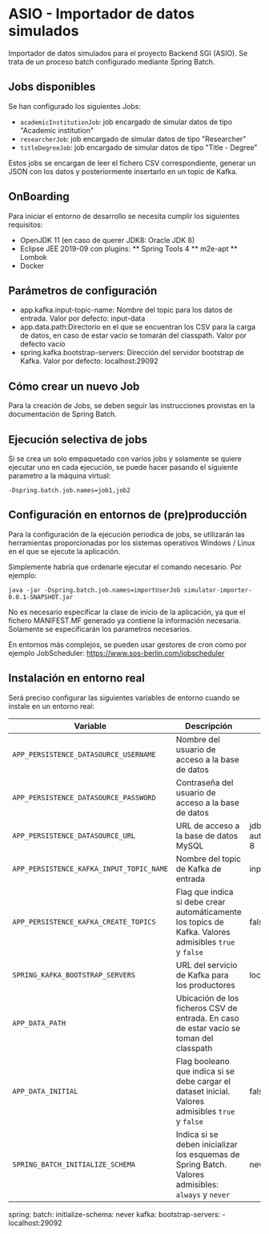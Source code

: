 # ASIO - Importador de datos simulados

Importador de datos simulados para el proyecto Backend SGI (ASIO). Se trata de un proceso batch configurado mediante Spring Batch. 

## Jobs disponibles

Se han configurado los siguientes Jobs:

- `academicInstitutionJob`: job encargado de simular datos de tipo "Academic institution"
- `researcherJob`: job encargado de simular datos de tipo "Researcher"
- `titleDegreeJob`: job encargado de simular datos de tipo "Title - Degree"

Estos jobs se encargan de leer el fichero CSV correspondiente, generar un JSON con los datos y posteriormente insertarlo en un topic de Kafka.

## OnBoarding

Para iniciar el entorno de desarrollo se necesita cumplir los siguientes requisitos:

* OpenJDK 11 (en caso de querer JDK8: Oracle JDK 8)
* Eclipse JEE 2019-09 con plugins:
** Spring Tools 4
** m2e-apt
** Lombok
* Docker

##  Parámetros de configuración

- app.kafka.input-topic-name: Nombre del topic para los datos de entrada. Valor por defecto: input-data
- app.data.path:Directorio en el que se encuentran los CSV para la carga de datos, en caso de estar vacío se tomarán del classpath. Valor por defecto vacío
- spring.kafka.bootstrap-servers: Dirección del servidor bootstrap de Kafka. Valor por defecto: localhost:29092

## Cómo crear un nuevo Job

Para la creación de Jobs, se deben seguir las instrucciones provistas en la documentación de Spring Batch.

## Ejecución selectiva de jobs

Si se crea un solo empaquetado con varios jobs y solamente se quiere ejecutar uno en cada ejecución, se puede hacer pasando el siguiente parametro a la máquina virtual:

	-Dspring.batch.job.names=job1,job2
	
## Configuración en entornos de (pre)producción

Para la configuración de la ejecución periodica de jobs, se utilizarán las herramientas proporcionadas por los sistemas operativos Windows / Linux en el que se ejecute la aplicación.

Simplemente habría que ordenarle ejecutar el comando necesario. Por ejemplo:

	java -jar -Dspring.batch.job.names=importUserJob simulator-importer-0.0.1-SNAPSHOT.jar
	
No es necesario especificar la clase de inicio de la aplicación, ya que el fichero MANIFEST.MF generado ya contiene la información necesaria. Solamente se especificarán los parametros necesarios.

En entornos más complejos, se pueden usar gestores de cron como por ejemplo JobScheduler: https://www.sos-berlin.com/jobscheduler

## Instalación en entorno real

Será preciso configurar las siguientes variables de entorno cuando se instale en un entorno real:

|Variable|Descripción|Valor por defecto|
|---|---|---|
|`APP_PERSISTENCE_DATASOURCE_USERNAME`|Nombre del usuario de acceso a la base de datos| |
|`APP_PERSISTENCE_DATASOURCE_PASSWORD`|Contraseña del usuario de acceso a la base de datos| |
|`APP_PERSISTENCE_DATASOURCE_URL`|URL de acceso a la base de datos MySQL|jdbc:mysql://localhost:3306/asio_jobs?autoReconnect=true&useUnicode=true&characterEncoding=UTF-8|
|`APP_PERSISTENCE_KAFKA_INPUT_TOPIC_NAME`|Nombre del topic de Kafka de entrada|input-data|
|`APP_PERSISTENCE_KAFKA_CREATE_TOPICS`|Flag que indica si debe crear automáticamente los topics de Kafka. Valores admisibles `true` y `false`|false|
| `SPRING_KAFKA_BOOTSTRAP_SERVERS` | URL del servicio de Kafka para los productores | localhost:29092 |
|`APP_DATA_PATH`|Ubicación de los ficheros CSV de entrada. En caso de estar vacío se toman del classpath| |
|`APP_DATA_INITIAL`|Flag booleano que indica si se debe cargar el dataset inicial. Valores admisibles `true` y `false`|false|
| `SPRING_BATCH_INITIALIZE_SCHEMA` | Indica si se deben inicializar los esquemas de Spring Batch. Valores admisibles: `always` y `never` | never |

spring:
  batch:
    initialize-schema: never
  kafka:
    bootstrap-servers:
      - localhost:29092
